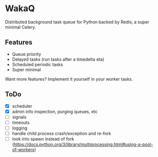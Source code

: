 # WakaQ
Distributed background task queue for Python backed by Redis, a super minimal Celery.

## Features

* Queue priority
* Delayed tasks (run tasks after a timedelta eta)
* Scheduled periodic tasks
* Super minimal

Want more features? Implement it yourself in your worker tasks.


## ToDo

* [x] scheduler
* [x] admin info inspection, purging queues, etc
* [ ] signals
* [ ] timeouts
* [ ] logging
* [ ] handle child process crash/exception and re-fork
* [ ] look into spawn instead of fork (https://docs.python.org/3/library/multiprocessing.html#using-a-pool-of-workers)
